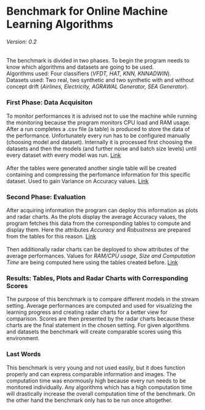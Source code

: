 # Benchmark for Online Machine Learning Algorithms
###### Version: 0.2
The benchmark is divided in two phases. To begin the program needs to know which algorithms and datasets are going to be used.<br>
Algorithms used: Four classifiers (<em>VFDT, HAT, KNN, KNNADWIN</em>).<br>
Datasets used: Two real, two synthetic and two synthetic with and without concept drift (<em>Airlines, Electricity, AGRAWAL Generator, SEA Generator</em>).

### First Phase: Data Acquisiton

To monitor performances it is advised not to use the machine while running the monitoring because the program monitors CPU load and RAM usage.
After a run completes a .csv file (a table) is produced to store the data of the performance. Unfortunately every run has to be configured manually (choosing model and dataset).
Internally it is processed first choosing the datasets and then the models (and further noise and batch size levels) until every dataset with every model was run.
[Link](stream_template.py)
<br>
<br>
After the tables were generated another single table will be created containing and compressing the perfomance information for this specific dataset. 
Used to gain Variance on Accuracy values. [Link](metrics_template.py)

### Second Phase: Evaluation
After acquiring information the program can deploy this information as plots and radar charts.
As the plots display the average Accuracy values, the program fetches this data from the corresponding tables to compute and display them. 
Here the attributes <em>Accuracy</em> and <em>Robustness</em> are prepared from the tables for this reason. [Link](plot_template.py)
<br><br>
Then additionally radar charts can be deployed to show attributes of the average performances. Values for <em>RAM/CPU usage, Size and Computation Time</em> are being 
computed here using the tables created before. [Link](radar_template.py)

### Results: Tables, Plots and Radar Charts with Corresponding Scores
The purpose of this benchmark is to compare different models in the stream setting. Average performances are computed and used for visualizing the learning progress
and creating radar charts for a better view for comparison. Scores are then presented by the radar charts because these charts are the final statement in the chosen setting.
For given algorithms and datasets the benchmark will create comparable scores using this environment.

### Last Words
This benchmark is very young and not used easily, but it does function properly and can express comparable information and images. 
The computation time was enormously high because every run needs to be monitored individually. Any algorithms which has a high computation time will drastically increase the
overall computation time of the benchmark. On the other hand the benchmark only has to be run once altogether. 
